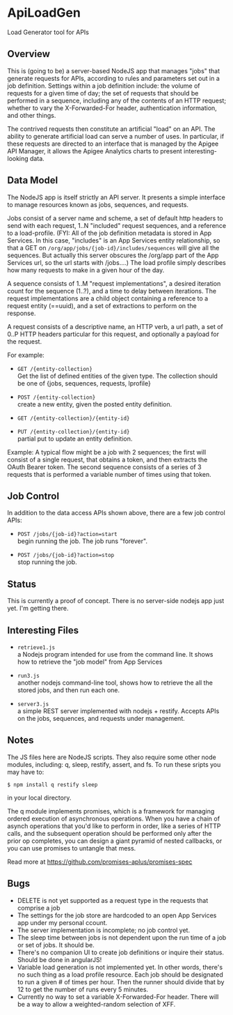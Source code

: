 ApiLoadGen
==========

Load Generator tool for APIs


Overview
----------------------

This is (going to be) a server-based NodeJS app that
manages "jobs" that generate requests for APIs, according to
rules and parameters set out in a job definition. Settings
within a job definition include: the volume of
requests for a given time of day; the set of requests that should
be performed in a sequence, including any of the contents of an
HTTP request; whether to vary the X-Forwarded-For header,
authentication information, and other things.

The contrived requests then constitute an artificial "load" on an
API. The ability to generate artificial load can serve a number of
uses. In particular, if these requests are directed to an interface that
is managed by the Apigee API Manager, it allows the Apigee Analytics
charts to present interesting-looking data.


Data Model
----------------------

The NodeJS app is itself strictly an API server.  It presents a
simple interface to manage resources known as jobs, sequences,
and requests.

Jobs consist of a server name and scheme, a set of default http headers
to send with each request, 1..N "included" request sequences, and a
reference to a load-profile.  (FYI: All of the job definition metadata
is stored in App Services. In this case, "includes" is an App Services
entity relationship, so that a GET on
`/org/app/jobs/{job-id}/includes/sequences` will give all the
sequences. But actually this server obscures the /org/app part of the
App Services url, so the url starts with /jobs....)  The load profile
simply describes how many requests to make in a given hour of the day.

A sequence consists of 1..M "request implementations", a desired
iteration count for the sequence (1..?), and a time to delay
between iterations. The request implementations are a child
object containing a reference to a request entity (==uuid), and a set of
extractions to perform on the response.

A request consists of a descriptive name, an HTTP verb, a url
path, a set of 0..P HTTP headers particular for this request, and
optionally a payload for the request.


For example:

* `GET /{entity-collection}`  
    Get the list of defined entities of the given type. The collection
    should be one of {jobs, sequences, requests, lprofile}

* `POST /{entity-collection}`  
    create a new entity, given the posted entity definition.

* `GET /{entity-collection}/{entity-id}`  

* `PUT /{entity-collection}/{entity-id}`  
   partial put to update an entity definition.


Example: A typical flow might be a job with 2 sequences; the first will
consist of a single request, that obtains a token, and then extracts the
OAuth Bearer token. The second sequence consists of a series of 3
requests that is performed a variable number of times using that token.



Job Control
----------------------

In addition to the data access APIs shown above, there are a few job control APIs:

* `POST /jobs/{job-id}?action=start`  
   begin running the job. The job runs "forever".

* `POST /jobs/{job-id}?action=stop`  
   stop running the job.



Status
----------------------

This is currently a proof of concept. There is no server-side
nodejs app just yet. I'm getting there.



Interesting Files
----------------------

* `retrieve1.js`  
a Nodejs program intended for use from the command line. It shows how to retrieve the "job model" from App Services


* `run3.js`  
another nodejs command-line tool, shows how to retrieve the all the stored jobs, and then run each one.

* `server3.js`  
a simple REST server implemented with nodejs + restify. Accepts APIs on the jobs, sequences, and requests under management.




Notes
----------------------

The JS files here are NodeJS scripts.  They also require some other
node modules, including: q, sleep, restify, assert, and fs.  To run these sripts you may have to:

 `$ npm install q restify sleep`

in your local directory.


The q module implements promises, which is a framework for managing
ordered execution of asynchronous operations. When you have a chain of
asynch operations that you'd like to perform in order, like a series of
HTTP calls, and the subsequent operation should be performed only after
the prior op completes, you can design a giant pyramid of nested
callbacks, or you can use promises to untangle that mess.

Read more at https://github.com/promises-aplus/promises-spec


Bugs
----------------------

- DELETE is not yet supported as a request type in the requests that comprise a job
- The settings for the job store are hardcoded to an open App Services app under my personal ccount.
- The server implementation is incomplete; no job control yet.
- The sleep time between jobs is not dependent upon the run time of a job or set of jobs. It should be.
- There's no companion UI to create job definitions or inquire their status.  Should be done in angularJS!
- Variable load generation is not implemented yet. In other words, there's no such thing as a load profile resource. Each job should be designated to run a given # of times per hour. Then the runner should divide that by 12 to get the number of runs every 5 minutes.
- Currently no way to set a variable X-Forwarded-For header.  There will be a way to allow a weighted-random selection of XFF.
